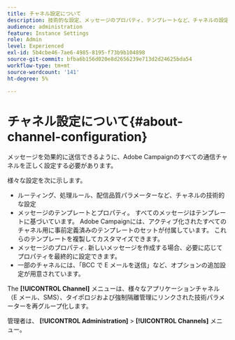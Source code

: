 ```yaml
---
title: チャネル設定について
description: 技術的な設定、メッセージのプロパティ、テンプレートなど、チャネルの設定方法について説明します。
audience: administration
feature: Instance Settings
role: Admin
level: Experienced
exl-id: 5b4cbe46-7ae6-4985-8195-f73b9b104898
source-git-commit: bfba6b156d020e8d2656239e713d2d24625bda54
workflow-type: tm+mt
source-wordcount: '141'
ht-degree: 5%

---
```


# チャネル設定について{#about-channel-configuration}

メッセージを効果的に送信できるように、Adobe Campaignのすべての通信チャネルを正しく設定する必要があります。

様々な設定を次に示します。

* ルーティング、処理ルール、配信品質パラメーターなど、チャネルの技術的な設定
* メッセージのテンプレートとプロパティ。 すべてのメッセージはテンプレートに基づいています。 Adobe Campaignには、アクティブ化されたすべてのチャネル用に事前定義済みのテンプレートのセットが付属しています。 これらのテンプレートを複製してカスタマイズできます。
* メッセージのプロパティ. 新しいメッセージを作成する場合、必要に応じてプロパティを最終的に設定できます。
* 一部のチャネルには、「BCC で E メールを送信」など、オプションの追加設定が用意されています。

The **[!UICONTROL Channel]** メニューは、様々なアプリケーションチャネル（E メール、SMS）、タイポロジおよび強制隔離管理にリンクされた技術パラメーターを再グループ化します。

管理者は、 **[!UICONTROL Administration]** > **[!UICONTROL Channels]** メニュー。
